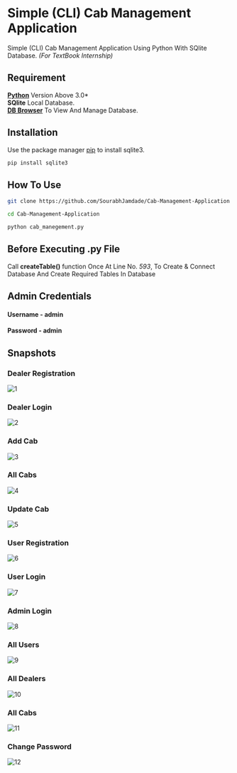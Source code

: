 # Simple (CLI) Cab Management Application

Simple (CLI) Cab Management Application Using Python With SQlite Database. *(For TextBook Internship)*
## Requirement
[**Python**](https://www.python.org/downloads/) Version Above 3.0*\
**SQlite** Local Database.\
[**DB Browser**](https://sqlitebrowser.org/dl/) To View And Manage Database.


## Installation

Use the package manager [pip](https://pip.pypa.io/en/stable/) to install sqlite3.

```bash
pip install sqlite3
```
## How To Use
```bash
git clone https://github.com/SourabhJamdade/Cab-Management-Application
```
```bash
cd Cab-Management-Application
```
```bash
python cab_manegement.py
```
## Before Executing .py File
Call **createTable()** function Once At Line No. *593*, To Create & Connect Database And Create Required Tables In Database

## Admin Credentials
#### Username - **admin**
#### Password - **admin**

## Snapshots
### Dealer Registration
![1](https://user-images.githubusercontent.com/94708798/148097347-e1aca624-6c0b-497c-aa9d-c6ae1d30c3c2.JPG)


### Dealer Login
![2](https://user-images.githubusercontent.com/94708798/148097676-f98f7808-c5f4-40f2-9987-c785aa31acb1.JPG)


### Add Cab
![3](https://user-images.githubusercontent.com/94708798/148097770-27e54ea8-4569-4d22-9b5a-f79588c9ef3c.JPG)

### All Cabs
![4](https://user-images.githubusercontent.com/94708798/148097826-b6f4416c-2284-4025-b90f-344924bf85ae.JPG)

### Update Cab
![5](https://user-images.githubusercontent.com/94708798/148097897-4a5c5421-87be-48d9-904a-a289da6df485.JPG)

### User Registration
![6](https://user-images.githubusercontent.com/94708798/148097980-42342542-f0ad-4d5b-94db-89317149b915.JPG)

### User Login
![7](https://user-images.githubusercontent.com/94708798/148098034-367142f3-487b-4de2-9f6d-44f363b568f1.JPG)

### Admin Login
![8](https://user-images.githubusercontent.com/94708798/148098146-760d79de-5c44-42e2-9251-e9f35f4e8838.JPG)

### All Users
![9](https://user-images.githubusercontent.com/94708798/148098188-f775197a-8f70-435c-98a1-82aadf436c45.JPG)

### All Dealers
![10](https://user-images.githubusercontent.com/94708798/148098203-4497d42d-b188-459a-8113-ff02eb288a54.JPG)

### All Cabs
![11](https://user-images.githubusercontent.com/94708798/148098330-27afb359-ce08-43da-b41a-8406b3102a72.JPG)

### Change Password
![12](https://user-images.githubusercontent.com/94708798/148098404-793e97ef-4dd7-4dfe-b18a-e42767e69ba8.JPG)
